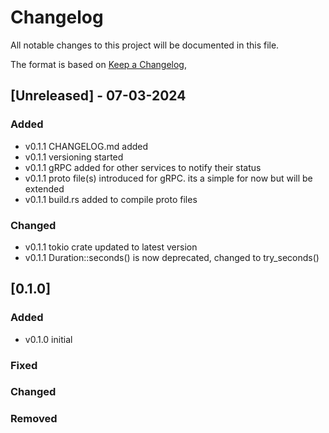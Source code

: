 # Changelog

All notable changes to this project will be documented in this file.

The format is based on [Keep a Changelog](https://keepachangelog.com/en/1.1.0/),

## [Unreleased] - 07-03-2024

### Added

- v0.1.1 CHANGELOG.md added
- v0.1.1 versioning started
- v0.1.1 gRPC added for other services to notify their status
- v0.1.1 proto file(s) introduced for gRPC. its a simple for now but will be extended
- v0.1.1 build.rs added to compile proto files

### Changed

- v0.1.1 tokio crate updated to latest version
- v0.1.1 Duration::seconds() is now deprecated, changed to try_seconds()

## [0.1.0]

### Added

- v0.1.0 initial

### Fixed

### Changed

### Removed

